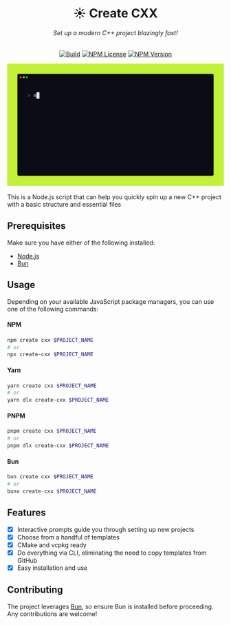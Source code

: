 <div align="center">
<h1>☀️ Create CXX</h1>
<h6>Set up a modern C++ project blazingly fast!</h6>

[![Build](https://github.com/painfulexistence/create-cxx/actions/workflows/ci.yml/badge.svg?branch=main)](https://github.com/painfulexistence/create-cxx/actions/workflows/ci.yml) [![NPM License](https://img.shields.io/npm/l/create-cxx.svg?style=flat)](https://github.com/painfulexistence/create-cxx/blob/main/LICENSE) [![NPM Version](https://img.shields.io/npm/v/create-cxx.svg?style=flat)](https://www.npmjs.com/package/create-cxx)
</div>

<img src=".github/demo.gif"></img>

This is a Node.js script that can help you quickly spin up a new C++ project with a basic structure and essential files <br/>

## Prerequisites
Make sure you have either of the following installed:
- [Node.js](https://nodejs.org/en/learn/getting-started/how-to-install-nodejs)
- [Bun](https://bun.sh/)

## Usage
Depending on your available JavaScript package managers, you can use one of the following commands:
#### NPM
```bash
npm create cxx $PROJECT_NAME
# or
npx create-cxx $PROJECT_NAME
```
#### Yarn
```bash
yarn create cxx $PROJECT_NAME
# or
yarn dlx create-cxx $PROJECT_NAME
```
#### PNPM
```bash
pnpm create cxx $PROJECT_NAME
# or
pnpm dlx create-cxx $PROJECT_NAME
```
#### Bun
```bash
bun create cxx $PROJECT_NAME
# or
bunx create-cxx $PROJECT_NAME
```

## Features
- [x] Interactive prompts guide you through setting up new projects
- [x] Choose from a handful of templates
- [x] CMake and vcpkg ready
- [x] Do everything via CLI, eliminating the need to copy templates from GitHub
- [x] Easy installation and use

## Contributing
The project leverages <a href="https://bun.sh/">Bun</a>, so ensure Bun is installed before proceeding.
Any contributions are welcome!
